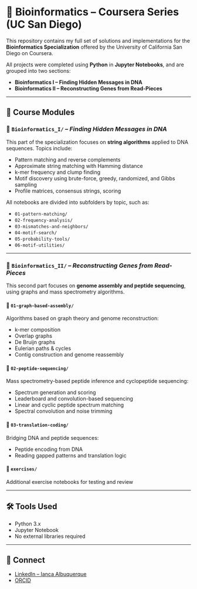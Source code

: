 # 🧬 Bioinformatics – Coursera Series (UC San Diego)

This repository contains my full set of solutions and implementations for the **Bioinformatics Specialization** offered by the University of California San Diego on Coursera.

All projects were completed using **Python** in **Jupyter Notebooks**, and are grouped into two sections:
- **Bioinformatics I – Finding Hidden Messages in DNA**
- **Bioinformatics II – Reconstructing Genes from Read-Pieces**

---

## 📘 Course Modules

### 📁 `Bioinformatics_I/` – *Finding Hidden Messages in DNA*

This part of the specialization focuses on **string algorithms** applied to DNA sequences. Topics include:

- Pattern matching and reverse complements
- Approximate string matching with Hamming distance
- k-mer frequency and clump finding
- Motif discovery using brute-force, greedy, randomized, and Gibbs sampling
- Profile matrices, consensus strings, scoring

All notebooks are divided into subfolders by topic, such as:
- `01-pattern-matching/`
- `02-frequency-analysis/`
- `03-mismatches-and-neighbors/`
- `04-motif-search/`
- `05-probability-tools/`
- `06-motif-utilities/`

---

### 📁 `Bioinformatics_II/` – *Reconstructing Genes from Read-Pieces*

This second part focuses on **genome assembly and peptide sequencing**, using graphs and mass spectrometry algorithms.

#### 🔷 `01-graph-based-assembly/`
Algorithms based on graph theory and genome reconstruction:
- k-mer composition
- Overlap graphs
- De Bruijn graphs
- Eulerian paths & cycles
- Contig construction and genome reassembly

#### 🔷 `02-peptide-sequencing/`
Mass spectrometry-based peptide inference and cyclopeptide sequencing:
- Spectrum generation and scoring
- Leaderboard and convolution-based sequencing
- Linear and cyclic peptide spectrum matching
- Spectral convolution and noise trimming

#### 🔷 `03-translation-coding/`
Bridging DNA and peptide sequences:
- Peptide encoding from DNA
- Reading gapped patterns and translation logic

#### 🔷 `exercises/`
Additional exercise notebooks for testing and review

---

## 🛠️ Tools Used

- Python 3.x  
- Jupyter Notebook  
- No external libraries required

---

## 🔗 Connect

- [LinkedIn – Ianca Albuquerque](https://linkedin.com/in/ianca-kpa)  
- [ORCID](https://orcid.org/0000-0003-2495-4821)


